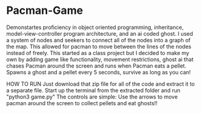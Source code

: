 # Pacman-Game
Demonstartes proficiency in object oriented programming, inheritance, model-view-controller program architecture, and an ai coded ghost. I used a system of nodes and seekers to connect all of the nodes into a graph of the map. This allowed for pacman to move between the lines of the nodes instead of freely. This started as a class project but I decided to make my own by adding game like functionality, movement restrictions, ghost ai that chases Pacman around the screen and runs when Pacman eats a pellet. Spawns a ghost and a pellet every 5 seconds, survive as long as you can!

HOW TO RUN
Just download that zip file for all of the code and extract it to a separate file. Start up the terminal from the extracted folder and run "python3 game.py"
The controls are simple:
Use the arrows to move pacman around the screen to collect pellets and eat ghosts!!
